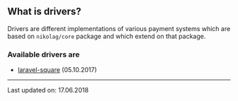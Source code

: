 ## What is drivers?
Drivers are different implementations of various payment systems which are based on `nikolag/core` package and which extend on that package.

### Available drivers are
- [laravel-square](https://github.com/NikolaGavric94/laravel-square) (05.10.2017)

---

Last updated on: 17.06.2018